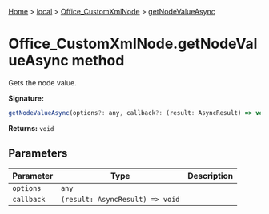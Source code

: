 [Home](./index) &gt; [local](local.md) &gt; [Office\_CustomXmlNode](local.office_customxmlnode.md) &gt; [getNodeValueAsync](local.office_customxmlnode.getnodevalueasync.md)

# Office\_CustomXmlNode.getNodeValueAsync method

Gets the node value.

**Signature:**
```javascript
getNodeValueAsync(options?: any, callback?: (result: AsyncResult) => void): void;
```
**Returns:** `void`

## Parameters

|  Parameter | Type | Description |
|  --- | --- | --- |
|  `options` | `any` |  |
|  `callback` | `(result: AsyncResult) => void` |  |


